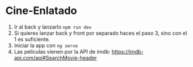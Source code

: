 # Cine-Enlatado
1. Ir al back y lanzarlo ```npm run dev```
2. Si quieres lanzar back y front por separado haces el paso 3, sino con el 1 es suficiente.
3. Iniciar la app con ```ng serve```
4. Las películas vienen por la API de imdb: https://imdb-api.com/api#SearchMovie-header

